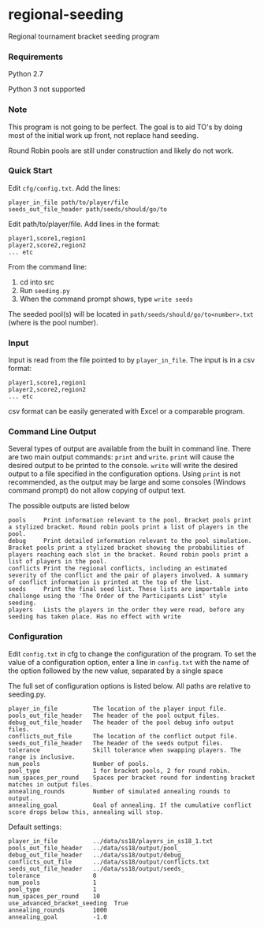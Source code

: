 # regional-seeding
Regional tournament bracket seeding program

### Requirements
Python 2.7

Python 3 not supported

### Note
This program is not going to be perfect. The goal is to aid TO's by doing most of the initial work up front, not replace hand seeding.

Round Robin pools are still under construction and likely do not work.

### Quick Start
Edit `cfg/config.txt`.
Add the lines:
```
player_in_file path/to/player/file
seeds_out_file_header path/seeds/should/go/to
```

Edit path/to/player/file.
Add lines in the format:
```
player1,score1,region1
player2,score2,region2
... etc
```

From the command line:
1. cd into src
2. Run `seeding.py`
3. When the command prompt shows, type `write seeds`

The seeded pool(s) will be located in `path/seeds/should/go/to<number>.txt` (where <number> is the pool number).

### Input
Input is read from the file pointed to by `player_in_file`. The input is in a csv format:
```
player1,score1,region1
player2,score2,region2
... etc
```
csv format can be easily generated with Excel or a comparable program.

### Command Line Output
Several types of output are available from the built in command line. There are two main output commands: `print` and `write`. `print` will cause the desired output to be printed to the console. `write` will write the desired output to a file specified in the configuration options. Using `print` is not recommended, as the output may be large and some consoles (Windows command prompt) do not allow copying of output text.

The possible outputs are listed below
```
pools     Print information relevant to the pool. Bracket pools print a stylized bracket. Round robin pools print a list of players in the pool.
debug     Print detailed information relevant to the pool simulation. Bracket pools print a stylized bracket showing the probabilities of players reaching each slot in the bracket. Round robin pools print a list of players in the pool.
conflicts Print the regional conflicts, including an estimated severity of the conflict and the pair of players involved. A summary of conflict information is printed at the top of the list.
seeds     Print the final seed list. These lists are importable into challonge using the 'The Order of the Participants List' style seeding.
players   Lists the players in the order they were read, before any seeding has taken place. Has no effect with write
```

### Configuration
Edit `config.txt` in cfg to change the configuration of the program. To set the value of a configuration option, enter a line in `config.txt` with the name of the option followed by the new value, separated by a single space

The full set of configuration options is listed below. All paths are relative to seeding.py.
```
player_in_file          The location of the player input file.
pools_out_file_header   The header of the pool output files.
debug_out_file_header   The header of the pool debug info output files.
conflicts_out_file      The location of the conflict output file.
seeds_out_file_header   The header of the seeds output files.
tolerance               Skill tolerance when swapping players. The range is inclusive.
num_pools               Number of pools.
pool_type               1 for bracket pools, 2 for round robin.
num_spaces_per_round    Spaces per bracket round for indenting bracket matches in output files.
annealing_rounds        Number of simulated annealing rounds to output.
annealing_goal          Goal of annealing. If the cumulative conflict score drops below this, annealing will stop.
```

Default settings:
```
player_in_file          ../data/ss18/players_in_ss18_1.txt
pools_out_file_header   ../data/ss18/output/pool_
debug_out_file_header   ../data/ss18/output/debug_
conflicts_out_file      ../data/ss18/output/conflicts.txt
seeds_out_file_header   ../data/ss18/output/seeds_
tolerance               0
num_pools               1
pool_type               1
num_spaces_per_round    10
use_advanced_bracket_seeding  True
annealing_rounds        1000
annealing_goal          -1.0
```
